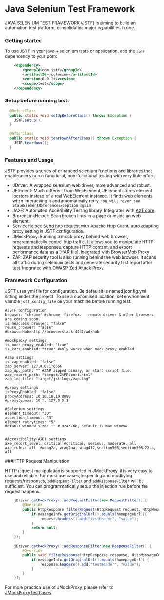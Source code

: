 # Java Selenium Test Framework

JAVA SELENIUM TEST FRAMEWORK (JSTF) is aiming to build an automation test platform, consolidating major capabilities in one. 

### Getting started
To use JSTF in your java + selenium tests or application, add the `JSTF` dependency to your pom:
```xml
    <dependency>
        <groupId>com.jstf</groupId>
        <artifactId>jselenium</artifactId>
        <version>0.0.1</version>
        <scope>test</scope>
    </dependency>
```

### Setup before running test:
```java
  @BeforeClass
  public static void setUpBeforeClass() throws Exception {
    JSTF.setup();
  }
  
  @AfterClass
  public static void tearDownAfterClass() throws Exception {
    JSTF.teardown();
  }
```

### Features and Usage

JSTF provides a series of enhanced selenium functions and libraries that enable users to run functional, non-functional testing with very little effort.

 - JDriver: A wrapped selenium web driver, more advanced and robust.
 - JElement: Much different from WebElement, JElement stores element locators instead of a real WebElement instance. It finds web elements when interactting it and automatically retry. `You will never see StaleElementReferenceException again` 
 - JAXE: Automated Accesibility Testing library. Integrated with [AXE core](https://github.com/dequelabs/axe-core).
 - BrokenLinkHelper: Scan broken links in a page or inside an web element.
 - ServiceHelper: Send http request with Apache Http Client, auto adapting proxy setting in JSTF configuration. 
 - JMockProxy: Running a mock proxy behind web browser, programmatically control http traffic. It allows you to manipulate HTTP requests and responses, capture HTTP content, and export performance data as a [HAR file]. Inegrated with [BrowserMob Proxy](https://github.com/lightbody/browsermob-proxy) .
 - ZAP: ZAP security tool is also running behind the web browser. It scans all traffic during selenium tests and generate security test report after test. Inegrated with [OWASP Zed Attack Proxy](https://www.owasp.org/index.php/OWASP_Zed_Attack_Proxy_Project)

### Framework Configuration
JSFT uses yml file for configuration. Be default it is named jconfig.yml sitting under the project. To use a customised location, set envrionment vairible `jstf_config_file` on your machine before running test. 

```
#JSTF Configuration
browser: "chrome" #chrome, firefox.   remote driver & other browsers are coming soon.
is_headless_browser: "false"
reuse_browser: "false"
#browserHub=http://browserstack:4444/wd/hub

#mockproxy settings
is_mock_proxy_enabled: "true"
is_cors_enabled: "true" #only works when mock proxy enabled

#zap settings
is_zap_enabled: "false"
zap_server: 127.0.0.1:6666
zap_app_path: "" #ZAP zipped binary, or start script file.
zap_report_path: "target/ZAPReport.html"
zap_log_file: "target/jstflogs/zap.log"

#proxy settings
isProxyEnabled: "false"
proxyAddress: 10.10.10.10:8080
#proxyBypass: 10.*, 127.0.0.1

#Selenium settings
element_timeout: "30"
assertion_timeout: "3"
element_retrytimes: "5"
default_window_size: "" #1024*768, default is max window


#Accessibility(AXE) settings
axe_report_level: critical #critical, serious, moderate, all
axe_rules: all  #wcag2a, wcag2aa, wcag412,section508,section508.22.a, all
```

###HTTP Request Manipulation

HTTP request manipulation is supported in JMockProxy. it is very easy to use and reliable. For most use cases, inspecting and modifying requests/responses, `addRequestFilter` and `addResponseFilter` will be sufficient. You can programmatically setup the injection rule before the request happens.
```java
    jDriver.getMockProxy().addRequestFilter(new RequestFilter() {
        @Override
        public HttpResponse filterRequest(HttpRequest request, HttpMessageContents contents, HttpMessageInfo messageInfo) {
            if(messageInfo.getOriginalUrl().equals(homepageUrl)){
                request.headers().add("testHeader", "value");
            }
            return null;
		}
	});
    
    jDriver.getMockProxy().addResponseFilter(new ResponseFilter() {
		@Override
		public void filterResponse(HttpResponse response, HttpMessageContents contents, HttpMessageInfo messageInfo) {
			if(messageInfo.getOriginalUrl().equals(homepageUrl)) {
				response.headers().add("testHeader", "value");
			}
		}
	});
```

For more practical use of JMockProxy, please refer to [JMockProxyTestCases](#jMockProxyTestCases)
